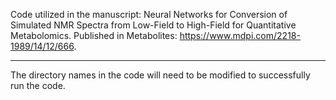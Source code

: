 Code utilized in the manuscript: Neural Networks for Conversion of Simulated NMR Spectra from Low-Field to High-Field for Quantitative Metabolomics. Published in Metabolites: https://www.mdpi.com/2218-1989/14/12/666.

_____________________________________________________________________________________________________________________________________


The directory names in the code will need to be modified to successfully run the code.
